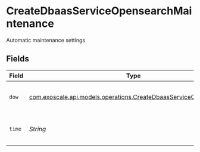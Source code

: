 # CreateDbaasServiceOpensearchMaintenance

Automatic maintenance settings


## Fields

| Field                                                                                                                            | Type                                                                                                                             | Required                                                                                                                         | Description                                                                                                                      |
| -------------------------------------------------------------------------------------------------------------------------------- | -------------------------------------------------------------------------------------------------------------------------------- | -------------------------------------------------------------------------------------------------------------------------------- | -------------------------------------------------------------------------------------------------------------------------------- |
| `dow`                                                                                                                            | [com.exoscale.api.models.operations.CreateDbaasServiceOpensearchDow](../../models/operations/CreateDbaasServiceOpensearchDow.md) | :heavy_check_mark:                                                                                                               | Day of week for installing updates                                                                                               |
| `time`                                                                                                                           | *String*                                                                                                                         | :heavy_check_mark:                                                                                                               | Time for installing updates, UTC                                                                                                 |